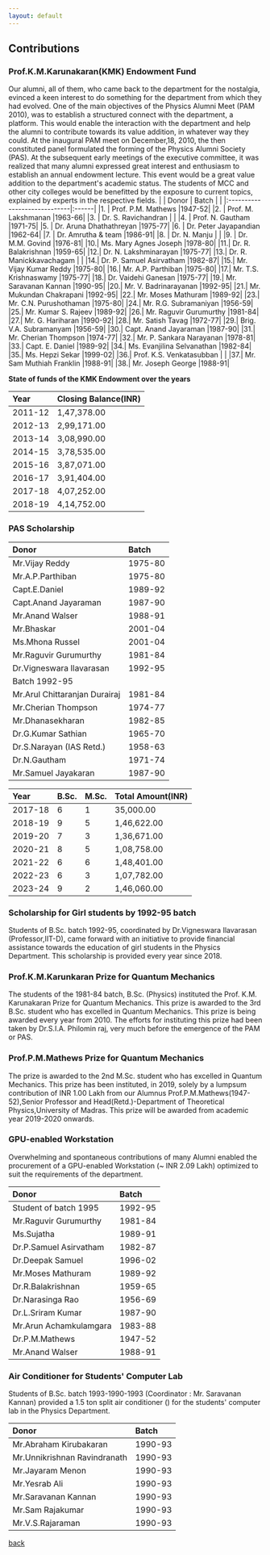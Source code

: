 ```yaml
---
layout: default
---
```


## Contributions

### Prof.K.M.Karunakaran(KMK) Endowment Fund

Our alumni, all of them, who came back to the department for the nostalgia, evinced a keen interest to do something for the department from which they had evolved.  One of the main objectives of the Physics Alumni Meet (PAM 2010), was to establish a structured connect with the department, a platform. This would enable the interaction with the department and help the alumni to contribute towards its value addition, in whatever way they could. At the inaugural PAM meet on December,18, 2010, the then constituted panel formulated the forming of the Physics Alumni Society (PAS). At the subsequent early meetings of the executive committee, it was realized that many alumni expressed great interest and enthusiasm to establish an annual endowment lecture. This event would be a great value addition to the department's academic status. The students of MCC and other city colleges would be benefitted by the exposure to current topics, explained by experts in the respective fields.
|   | Donor                        | Batch |
|   |:-----------------------------|:------|
|1.	| Prof. P.M. Mathews           |1947-52|
|2.	| Prof. M. Lakshmanan          |1963-66|
|3.	| Dr. S. Ravichandran          |       |
|4.	| Prof. N. Gautham             |1971-75|
|5.	| Dr. Aruna Dhathathreyan      |1975-77|
|6.	| Dr. Peter Jayapandian        |1962-64|
|7.	| Dr. Amrutha & team           |1986-91|
|8.	| Dr. N. Manju                 |       |
|9.	| Dr. M.M. Govind              |1976-81|
|10.|	Ms. Mary Agnes Joseph        |1978-80|
|11.|	Dr. R. Balakrishnan          |1959-65|
|12.|	Dr. N. Lakshminarayan        |1975-77|
|13.|	Dr. R. Manickkavachagam      |       |
|14.|	Dr. P. Samuel Asirvatham     |1982-87|
|15.|	Mr. Vijay Kumar Reddy        |1975-80|
|16.|	Mr. A.P. Parthiban           |1975-80|
|17.|	Mr. T.S. Krishnaswamy        |1975-77|
|18.|	Dr. Vaidehi Ganesan          |1975-77|
|19.|	Mr. Saravanan Kannan         |1990-95|
|20.|	Mr. V. Badrinarayanan        |1992-95|
|21.|	Mr. Mukundan Chakrapani      |1992-95|
|22.|	Mr. Moses Mathuram           |1989-92|
|23.|	Mr. C.N. Purushothaman       |1975-80|
|24.|	Mr. R.G. Subramaniyan        |1956-59|
|25.|	Mr. Kumar S. Rajeev          |1989-92|
|26.|	Mr. Raguvir Gurumurthy       |1981-84|
|27.|	Mr. G. Hariharan             |1990-92|
|28.|	Mr. Satish Tavag             |1972-77|
|29.|	Brig. V.A. Subramanyam       |1956-59|
|30.|	Capt. Anand Jayaraman        |1987-90|
|31.|	Mr. Cherian Thompson         |1974-77|
|32.|	Mr. P. Sankara Narayanan     |1978-81|
|33.|	Capt. E. Daniel              |1989-92|
|34.|	Ms. Evanjilina Selvanathan   |1982-84|
|35.|	Ms. Hepzi Sekar              |1999-02|
|36.|	Prof. K.S. Venkatasubban     |       |
|37.|	Mr. Sam Muthiah Franklin     |1988-91|
|38.|	Mr. Joseph George            |1988-91|

**State of funds of the KMK Endowment over the years**

| Year   |Closing Balance(INR)|
|:-------|:-------------------|
| 2011-12|         1,47,378.00|
| 2012-13|         2,99,171.00|
| 2013-14|         3,08,990.00|
| 2014-15|         3,78,535.00|
| 2015-16|         3,87,071.00|
| 2016-17|         3,91,404.00|
| 2017-18|         4,07,252.00|
| 2018-19|         4,14,752.00|     

### PAS Scholarship

| Donor                        | Batch |
|:-----------------------------|:------|
| Mr.Vijay Reddy               |1975-80|
| Mr.A.P.Parthiban             |1975-80|
| Capt.E.Daniel                |1989-92|
| Capt.Anand Jayaraman         |1987-90|
| Mr.Anand Walser              |1988-91|
| Mr.Bhaskar                   |2001-04|
| Ms.Mhona Russel              |2001-04|
| Mr.Raguvir Gurumurthy        |1981-84|
| Dr.Vigneswara Ilavarasan     |1992-95|
| Batch 1992-95                |       |
| Mr.Arul Chittaranjan Durairaj|1981-84|
| Mr.Cherian Thompson          |1974-77|
| Mr.Dhanasekharan             |1982-85|
| Dr.G.Kumar Sathian           |1965-70|
| Dr.S.Narayan (IAS Retd.)     |1958-63|
| Dr.N.Gautham                 |1971-74|
| Mr.Samuel Jayakaran          |1987-90|

| Year  |B.Sc.|M.Sc.|Total Amount(INR)|
|:------|:----|:----|:----------------|
|2017-18|    6|    1|        35,000.00|
|2018-19|    9|    5|      1,46,622.00|
|2019-20|    7|    3|      1,36,671.00|
|2020-21|    8|    5|      1,08,758.00|
|2021-22|    6|    6|      1,48,401.00|
|2022-23|    6|    3|      1,07,782.00|
|2023-24|    9|    2|      1,46,060.00|

### Scholarship for Girl students by 1992-95 batch
Students of B.Sc. batch 1992-95, coordinated by Dr.Vigneswara Ilavarasan (Professor,IIT-D), came forward with an initiative to provide financial assistance towards the education of girl students in the Physics Department. This scholarship is provided every year since 2018.

### Prof.K.M.Karunkaran Prize for Quantum Mechanics
The students of the 1981-84 batch, B.Sc. (Physics) instituted the Prof. K.M. Karunakaran Prize for Quantum Mechanics. This prize is awarded to the 3rd B.Sc. student who has excelled in Quantum Mechanics. This prize is being awarded every year from 2010. The efforts for instituting this prize had been taken by Dr.S.I.A. Philomin raj, very much before the emergence of the PAM or PAS.

### Prof.P.M.Mathews Prize for Quantum Mechanics
The prize is awarded to the 2nd M.Sc. student who has excelled in Quantum Mechanics. This prize has been instituted, in 2019, solely by a lumpsum contribution of INR 1.00 Lakh from our Alumnus Prof.P.M.Mathews(1947-52),Senior Professor and Head(Retd.)-Department of Theoretical Physics,University of Madras. This prize will be awarded from academic year 2019-2020 onwards.

### GPU-enabled Workstation
Overwhelming and spontaneous contributions of many Alumni enabled the procurement of a GPU-enabled Workstation (~ INR 2.09 Lakh) optimized to suit the requirements of the department.

| Donor                        | Batch |
|:-----------------------------|:------|
| Student of batch 1995        |1992-95|
| Mr.Raguvir Gurumurthy        |1981-84|
| Ms.Sujatha                   |1989-91|
| Dr.P.Samuel Asirvatham       |1982-87|
| Dr.Deepak Samuel             |1996-02|
| Mr.Moses Mathuram            |1989-92|
| Dr.R.Balakrishnan            |1959-65|
| Dr.Narasinga Rao             |1956-69|
| Dr.L.Sriram Kumar            |1987-90|
| Mr.Arun Achamkulamgara       |1983-88|
| Dr.P.M.Mathews               |1947-52|
| Mr.Anand Walser              |1988-91|


### Air Conditioner for Students' Computer Lab

Students of B.Sc. batch 1993-1990-1993 (Coordinator : Mr. Saravanan Kannan) provided a 1.5 ton split air conditioner () for the students' computer lab in the Physics Department.

| Donor                        | Batch |
|:-----------------------------|:------|
| Mr.Abraham Kirubakaran       |1990-93|
| Mr.Unnikrishnan Ravindranath |1990-93|
| Mr.Jayaram Menon             |1990-93|
| Mr.Yesrab Ali                |1990-93|
| Mr.Saravanan Kannan          |1990-93|
| Mr.Sam Rajakumar             |1990-93|
| Mr.V.S.Rajaraman             |1990-93|


[back](./)
